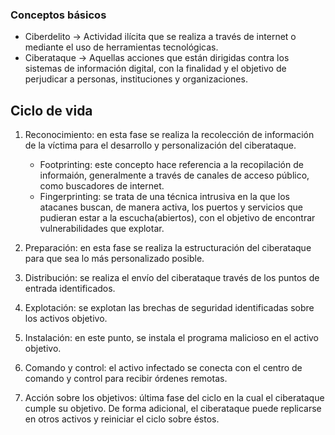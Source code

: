 ### Conceptos básicos
- Ciberdelito -> Actividad ilícita que se realiza a través de internet o mediante el uso de herramientas tecnológicas.
- Ciberataque ->  Aquellas acciones que están dirigidas contra los sistemas de información digital, con la finalidad y el objetivo de perjudicar a personas, instituciones y organizaciones.

## Ciclo de vida

1. Reconocimiento:  en esta fase se realiza la recolección de información de la víctima para el desarrollo y personalización del ciberataque. 
	- Footprinting: este concepto hace referencia a la recopilación de informaión, generalmente a través de canales de acceso público, como buscadores de internet.
	- Fingerprinting: se trata de una técnica intrusiva en la que los atacanes buscan, de manera activa, los puertos y servicios que pudieran estar a la escucha(abiertos), con el objetivo de encontrar vulnerabilidades que explotar.

2. Preparación: en esta fase se realiza la estructuración del ciberataque para que sea lo más personalizado posible.

3. Distribución: se realiza el envío del ciberataque través de los puntos de entrada identificados.

4. Explotación: se explotan las brechas de seguridad identificadas sobre los activos objetivo.

5. Instalación: en este punto, se instala el programa malicioso en el activo objetivo.

6. Comando y control: el activo infectado se conecta con el centro de comando y control para recibir órdenes remotas.

7. Acción sobre los objetivos: última fase del ciclo en la cual el ciberataque cumple su objetivo. De forma adicional, el ciberataque puede replicarse en otros activos y reiniciar el ciclo sobre éstos.